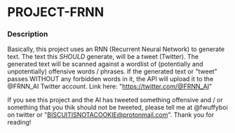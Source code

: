 # PROJECT-FRNN

### Description
Basically, this project uses an RNN (Recurrent Neural Network) to generate text. 
The text this *SHOULD* generate, will be a tweet (Twitter).
The generated text will be scanned against a wordlist of (potentially and unpotentially) offensive words / phrases.
If the generated text or "tweet" passes WITHOUT any forbidden words in it, the API will upload it to the @FRNN_AI Twitter account. Link here: "https://twitter.com/@FRNN_AI"

If you see this project and the AI has tweeted something offensive and / or something that you thik should not be tweeted, 
please tell me at @fwuffyboi on twitter or "BISCUITISNOTACOOKIE@protonmail.com". Thank you for reading!
